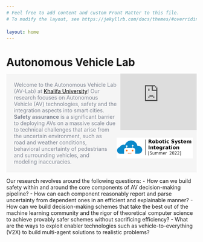 ```yaml
---
# Feel free to add content and custom Front Matter to this file.
# To modify the layout, see https://jekyllrb.com/docs/themes/#overriding-theme-defaults

layout: home
---
```

<h1 class='av-title'>Autonomous Vehicle Lab </h1>
<img class='banner'/>
<iframe class='video' src="https://youtube.com/embed/k4qmW9vgAio"  frameborder="0"> </iframe>
<a href="tutorials"><img class="ads" src="/assets/img/sys-summer-2022.jpg"/></a>
<p class="sum">
Welcome to the Autonomous Vehicle Lab (AV-Lab) at <a href="https://ku.ac.ae">Khalifa University</a>! Our research focuses on Autonomous Vehicle (AV) technologies, safety and the integration aspects into smart cities.
<b>Safety assurance</b> is a significant barrier to deploying AVs on a massive scale due to technical challenges that arise from the uncertain environment, such as road and weather conditions, behavioral uncertainty of pedestrians and surrounding vehicles, and modeling inaccuracies. </p>
Our research revolves around the following questions:
- How can we build safety within and around the core components of AV decision-making pipeline?
- How can each component reasonably report and parse uncertainty from dependent ones in an efficient and explainable manner?
- How can we build decision-making schemes that take the best out of the machine learning community and the rigor of theoretical computer science to achieve provably safer schemes without sacrificing efficiency?
- What are the ways to exploit enabler technologies such as vehicle-to-everything (V2X) to build multi-agent solutions to realistic problems?




<style>
.av-title{
    margin-bottom:0px;
}
.banner{
    content: url("/assets/img/gen-small.jpg");
    width:40%; 
    margin:0px;
    margin-top:13px;
    margin-left:10px;
    clear:right;
    float:right;
}
.video{
    margin:0;
    margin-bottom: 0px;
    margin-left: 10px;
    width:40%; 
    clear:right;
    float:right;
}
.ads{
    width:40%; 
    margin:10px;
    margin-top:20px;
    margin-left:10px;
    clear:right;
    float:right;
    }
.sum{
    color:#838996;
    background-color:#f5f5f5;
    /*background-color:lightblue; */
    padding:20px;
    /*margin:0px; */
    }
a{
    color:black;
}

@media (max-width: 600px) {
    .banner{
        float: none;
        display: block;
        margin-left: auto;
        margin-right: auto;
        margin-top:0;
        content: url("/assets/img/banner-small.png");
        width: 100%
    }
    .video{
        display:none;
    }
    .ads{
        float: none;
        width: 90%;
    }
}
</style>
